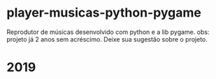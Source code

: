 # player-musicas-python-pygame
Reprodutor de músicas desenvolvido com python e a lib pygame. obs: projeto já 2 anos sem acréscimo. Deixe sua sugestão sobre o projeto.
# 2019
